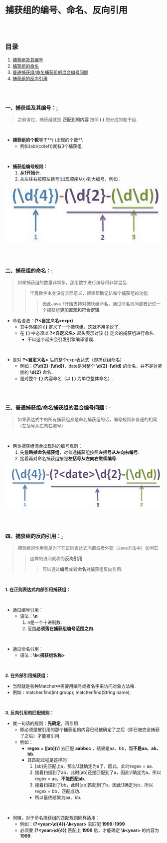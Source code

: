# 捕获组的编号、命名、反向引用

<br><br>

## 目录

1. [捕获组及其编号](#一捕获组及其编号)
2. [捕获组的命名](#二捕获组的命名)
3. [普通捕获组/命名捕获组的混合编号问题](#三普通捕获组命名捕获组的混合编号问题)
4. [捕获组的反向引用](#四捕获组的反向引用)

<br><br>

### 一、捕获组及其编号：[·](#目录)
> 之前讲过，捕获组就是 **匹配到的内容** 按照 **( )** 划分成的若干组.

<br>

- **捕获组的个数**等于**( )出现的个数**.
  - 例如(ab)(cd(ef))就有3个捕获组.

<br>

- **捕获组编号规则：**
  1. **从1开始计.**
  2. 从左往右按照左括号(出现顺序从小到大编号，例如：

![](assets/matcher_group_number.png "捕获组编号规则")

<br><br>

### 二、捕获组的命名：[·](#目录)
> 如果捕获组的数量非常多，那用数字进行编号将非常混乱.
>
>> 毕竟数字本身没有实际意义，很难帮助记忆每个捕获组的功能.
>>
>>> 因此Java 7开始支持对捕获组命名，通过命名访问或者记忆一个捕获组**更加直观和符合逻辑**.

- 命名语法：**(?\<自定义名\>expr)**
  - 其中外围的 **( )** 定义了一个捕获组，这就不用多说了.
  - 在 **( )** 中必须以 **?\<自定义名\>** 起头表示对该 **( )** 定义的捕获组进行命名.
    - 不以这个起头会引发引擎编译错误.

<br>

- 是对 **?\<自定义名\>** 后的整个expr表达式（即捕获组命名）.
  - 例如：**(?<date>\\d{2}-(\\d\\d))**，date是对整个 **\\d{2}-(\\d\\d)** 的命名，并不是对紧接的 **\\d{2}** 命名.
  - 是对整个 **( )** 内容命名（以 **( )** 为单位整体命名）.

<br><br>

### 三、普通捕获组/命名捕获组的混合编号问题：[·](#目录)
> 如果表达式中的所有捕获组都是命名捕获组的话，编号规则和普通的相同（左括号从左向右编号）.

<br>

- 两类捕获组混合出现时的编号规则：
  1. 先**忽略掉命名捕获组**，对普通捕获组按照**左括号从左向右编号**.
  2. 接着再对命名捕获组按照**左括号从左向右继续编号**.

![](assets/matcher_group_number_int_name.png "普通和命名捕获组编号规则")

<br><br>

### 四、捕获组的反向引用：[·](#目录)
> 捕获组的作用就是为了在正则表达式内部或者外部（Java方法中）访问它.
>
>> 这样的访问就称为**反向引用**.
>>
>>> 可以通过**编号**或者**命名**对捕获组反向引用.

<br>

**1. 在正则表达式内部引用捕获组：**

<br>

- 通过编号引用：
  - 语法：**\\n**
    1. n是一个十进制数.
    2. 范围**必须落在捕获组编号范围之内**.

<br>

- 通过命名引用：
  - 语法：**\\k\<捕获组名称\>**

<br>

**2. 在外部引用捕获组：**

- 当然就是各种Matcher中需要用编号或者名字来访问对象方法咯.
- 例如：matcher.find(int group); matcher.find(String name);

<br>

**3. 反向引用的匹配规则：**

- 就一句话的规则：**先确定**，再引用
  - 即必须是被引用的那个捕获组的内容已经被确定了之后（即已被完全捕获了之后）才能被引用.
  - 例如：
    - **regex = ([ab])\\1** 去匹配 **aabbcc** ，结果是aa、bb，而**不是aa、ab、bb**.
    - 其匹配过程是这样的：
      1. [ab]先匹配上a，那么\\1就确定为a了，因此，此时regex = aa.
      2. 接着扫描到了ab，此时[ab]还是匹配到了a，因此\\1确定为a，所以regex = aa，**不能匹配ab**.
      3. 接着扫描到了bb，此时[ab]匹配到了b，因此\\1确定为b，所以regex = bb，匹配成功.
        - 所以最终结果为aa、bb.

<br>

- 同理，对于命名捕获组的匹配规则同样适用：
  - 例如：**(?\<year\>\\d{4})-\\k\<year\>** 去匹配 **1999-1999**
  - 必须要 **(?\<year\>\\d{4})** 匹配上 **1999** 后，才能确定 **\\k\<year\>** 的内容为 **1999**.
